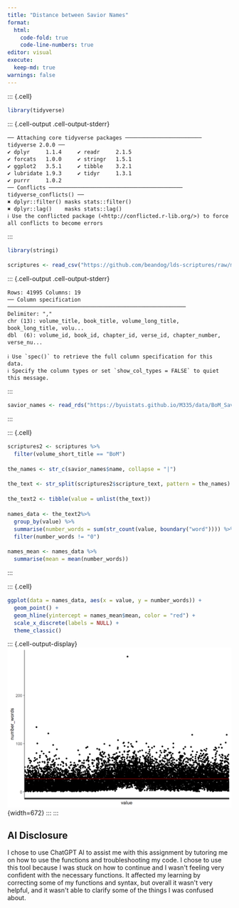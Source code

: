 ```yaml
---
title: "Distance between Savior Names"
format: 
  html:
    code-fold: true
    code-line-numbers: true
editor: visual
execute: 
  keep-md: true
warnings: false
---
```



::: {.cell}

```{.r .cell-code}
library(tidyverse)
```

::: {.cell-output .cell-output-stderr}

```
── Attaching core tidyverse packages ──────────────────────── tidyverse 2.0.0 ──
✔ dplyr     1.1.4     ✔ readr     2.1.5
✔ forcats   1.0.0     ✔ stringr   1.5.1
✔ ggplot2   3.5.1     ✔ tibble    3.2.1
✔ lubridate 1.9.3     ✔ tidyr     1.3.1
✔ purrr     1.0.2     
── Conflicts ────────────────────────────────────────── tidyverse_conflicts() ──
✖ dplyr::filter() masks stats::filter()
✖ dplyr::lag()    masks stats::lag()
ℹ Use the conflicted package (<http://conflicted.r-lib.org/>) to force all conflicts to become errors
```


:::

```{.r .cell-code}
library(stringi)

scriptures <- read_csv("https://github.com/beandog/lds-scriptures/raw/master/csv/lds-scriptures.csv")
```

::: {.cell-output .cell-output-stderr}

```
Rows: 41995 Columns: 19
── Column specification ────────────────────────────────────────────────────────
Delimiter: ","
chr (13): volume_title, book_title, volume_long_title, book_long_title, volu...
dbl  (6): volume_id, book_id, chapter_id, verse_id, chapter_number, verse_nu...

ℹ Use `spec()` to retrieve the full column specification for this data.
ℹ Specify the column types or set `show_col_types = FALSE` to quiet this message.
```


:::

```{.r .cell-code}
savior_names <- read_rds("https://byuistats.github.io/M335/data/BoM_SaviorNames.rds")
```
:::

::: {.cell}

```{.r .cell-code}
scriptures2 <- scriptures %>% 
  filter(volume_short_title == "BoM")
  
the_names <- str_c(savior_names$name, collapse = "|")

the_text <- str_split(scriptures2$scripture_text, pattern = the_names)

the_text2 <- tibble(value = unlist(the_text))

names_data <- the_text2%>% 
  group_by(value) %>% 
  summarise(number_words = sum(str_count(value, boundary("word")))) %>% 
  filter(number_words != "0")

names_mean <- names_data %>%
  summarise(mean = mean(number_words))
```
:::

::: {.cell}

```{.r .cell-code}
ggplot(data = names_data, aes(x = value, y = number_words)) +
  geom_point() +
  geom_hline(yintercept = names_mean$mean, color = "red") +
  scale_x_discrete(labels = NULL) +
  theme_classic()
```

::: {.cell-output-display}
![](Distance-Between-Savior-Names_files/figure-html/unnamed-chunk-3-1.png){width=672}
:::
:::



## AI Disclosure

I chose to use ChatGPT AI to assist me with this assignment by tutoring me on how to use the functions and troubleshooting my code. I chose to use this tool because I was stuck on how to continue and I wasn't feeling very confident with the necessary functions. It affected my learning by correcting some of my functions and syntax, but overall it wasn't very helpful, and it wasn't able to clarify some of the things I was confused about.
